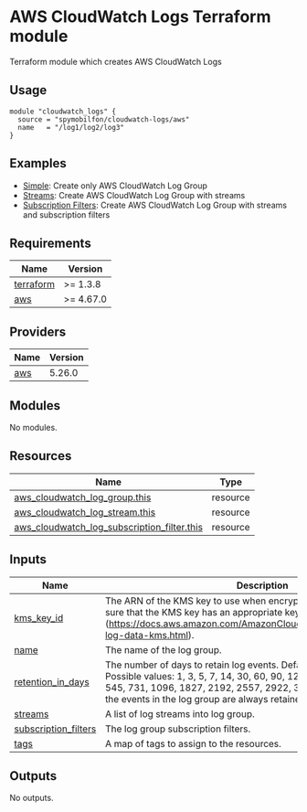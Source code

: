 # AWS CloudWatch Logs Terraform module

Terraform module which creates AWS CloudWatch Logs

## Usage

```hcl
module "cloudwatch_logs" {
  source = "spymobilfon/cloudwatch-logs/aws"
  name   = "/log1/log2/log3"
}
```

## Examples
- [Simple](examples/simple/): Create only AWS CloudWatch Log Group
- [Streams](examples/streams/): Create AWS CloudWatch Log Group with streams
- [Subscription Filters](examples/subscription_filters/): Create AWS CloudWatch Log Group with streams and subscription filters

<!-- BEGIN_TF_DOCS -->
## Requirements

| Name | Version |
|------|---------|
| <a name="requirement_terraform"></a> [terraform](#requirement\_terraform) | >= 1.3.8 |
| <a name="requirement_aws"></a> [aws](#requirement\_aws) | >= 4.67.0 |

## Providers

| Name | Version |
|------|---------|
| <a name="provider_aws"></a> [aws](#provider\_aws) | 5.26.0 |

## Modules

No modules.

## Resources

| Name | Type |
|------|------|
| [aws_cloudwatch_log_group.this](https://registry.terraform.io/providers/hashicorp/aws/latest/docs/resources/cloudwatch_log_group) | resource |
| [aws_cloudwatch_log_stream.this](https://registry.terraform.io/providers/hashicorp/aws/latest/docs/resources/cloudwatch_log_stream) | resource |
| [aws_cloudwatch_log_subscription_filter.this](https://registry.terraform.io/providers/hashicorp/aws/latest/docs/resources/cloudwatch_log_subscription_filter) | resource |

## Inputs

| Name | Description | Type | Default | Required |
|------|-------------|------|---------|:--------:|
| <a name="input_kms_key_id"></a> [kms\_key\_id](#input\_kms\_key\_id) | The ARN of the KMS key to use when encrypting log data. Please be sure that the KMS key has an appropriate key policy (https://docs.aws.amazon.com/AmazonCloudWatch/latest/logs/encrypt-log-data-kms.html). | `string` | `null` | no |
| <a name="input_name"></a> [name](#input\_name) | The name of the log group. | `string` | n/a | yes |
| <a name="input_retention_in_days"></a> [retention\_in\_days](#input\_retention\_in\_days) | The number of days to retain log events. Default retention: 30 days. Possible values: 1, 3, 5, 7, 14, 30, 60, 90, 120, 150, 180, 365, 400, 545, 731, 1096, 1827, 2192, 2557, 2922, 3288, 3653, and 0. If set 0, the events in the log group are always retained and never expire. | `number` | `30` | no |
| <a name="input_streams"></a> [streams](#input\_streams) | A list of log streams into log group. | `list(string)` | `[]` | no |
| <a name="input_subscription_filters"></a> [subscription\_filters](#input\_subscription\_filters) | The log group subscription filters. | `map(map(string))` | `{}` | no |
| <a name="input_tags"></a> [tags](#input\_tags) | A map of tags to assign to the resources. | `map(string)` | `{}` | no |

## Outputs

No outputs.
<!-- END_TF_DOCS -->
